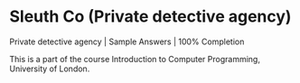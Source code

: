 # Sleuth Co (Private detective agency)
Private detective agency
| Sample Answers | 100% Completion


This is a part of the course Introduction to Computer Programming, University of London. 

